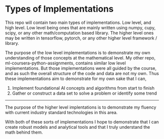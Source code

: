 Types of Implementations
=======
This repo will contain two main types of implementations. Low level, and high
level. Low level being ones that are mainly written using numpy, cupy, scipy,
or any other math/computation based library. The higher level ones may be 
written in tensorflow, pytorch, or any other higher level framework / library.

The purpose of the low level implementations is to demonstrate my own
understanding of those concepts at the mathematical level. My other repo,
ml-coursera-python-assignments, contains similar low level implementations.
But those implementations were all guided by the course, and as such the 
overall structure of the code and data are not my own. Thus these implementations
aim to demonstrate for my own sake that I can, 
1. Implement foundational AI concepts and algorithms from start to finish 
2. Gather or construct a data set to solve a problem or identify some trend
---
The purpose of the higher level implentations is to demonstrate my fluency
with current industry standard technologies in this area. 

With both of these sorts of implementations I hope to demonstrate that I can 
create robust models and analytical tools and that I truly understand the math 
behind them.
